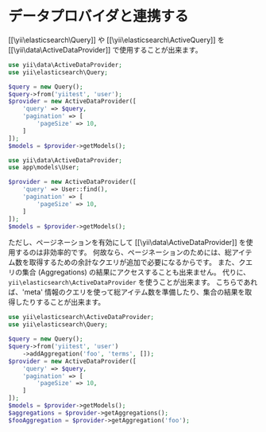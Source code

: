 データプロバイダと連携する
==========================

[[\yii\elasticsearch\Query]] や [[\yii\elasticsearch\ActiveQuery]] を [[\yii\data\ActiveDataProvider]] で使用することが出来ます。

```php
use yii\data\ActiveDataProvider;
use yii\elasticsearch\Query;

$query = new Query();
$query->from('yiitest', 'user');
$provider = new ActiveDataProvider([
    'query' => $query,
    'pagination' => [
        'pageSize' => 10,
    ]
]);
$models = $provider->getModels();
```

```php
use yii\data\ActiveDataProvider;
use app\models\User;

$provider = new ActiveDataProvider([
    'query' => User::find(),
    'pagination' => [
        'pageSize' => 10,
    ]
]);
$models = $provider->getModels();
```

ただし、ページネーションを有効にして [[\yii\data\ActiveDataProvider]] を使用するのは非効率的です。
何故なら、ページネーションのためには、総アイテム数を取得するための余計なクエリが追加で必要になるからです。
また、クエリの集合 (Aggregations) の結果にアクセスすることも出来ません。
代りに、 `yii\elasticsearch\ActiveDataProvider` を使うことが出来ます。
こちらであれば、'meta' 情報のクエリを使って総アイテム数を準備したり、集合の結果を取得したりすることが出来ます。

```php
use yii\elasticsearch\ActiveDataProvider;
use yii\elasticsearch\Query;

$query = new Query();
$query->from('yiitest', 'user')
    ->addAggregation('foo', 'terms', []);
$provider = new ActiveDataProvider([
    'query' => $query,
    'pagination' => [
        'pageSize' => 10,
    ]
]);
$models = $provider->getModels();
$aggregations = $provider->getAggregations();
$fooAggregation = $provider->getAggregation('foo');
```
